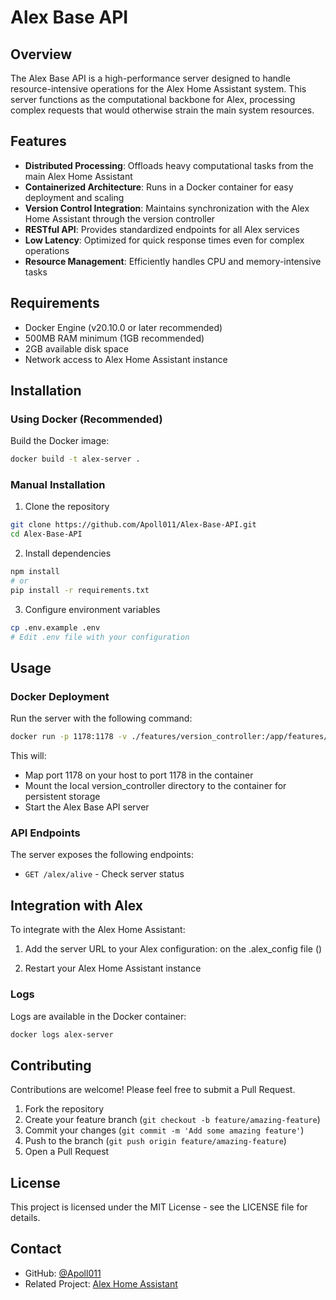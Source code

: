 # Alex Base API

## Overview
The Alex Base API is a high-performance server designed to handle resource-intensive operations for the Alex Home Assistant system. This server functions as the computational backbone for Alex, processing complex requests that would otherwise strain the main system resources.

## Features
- **Distributed Processing**: Offloads heavy computational tasks from the main Alex Home Assistant
- **Containerized Architecture**: Runs in a Docker container for easy deployment and scaling
- **Version Control Integration**: Maintains synchronization with the Alex Home Assistant through the version controller
- **RESTful API**: Provides standardized endpoints for all Alex services
- **Low Latency**: Optimized for quick response times even for complex operations
- **Resource Management**: Efficiently handles CPU and memory-intensive tasks

## Requirements
- Docker Engine (v20.10.0 or later recommended)
- 500MB RAM minimum (1GB recommended)
- 2GB available disk space
- Network access to Alex Home Assistant instance

## Installation

### Using Docker (Recommended)
Build the Docker image:
```bash
docker build -t alex-server .
```

### Manual Installation
1. Clone the repository
```bash
git clone https://github.com/Apoll011/Alex-Base-API.git
cd Alex-Base-API
```

2. Install dependencies
```bash
npm install
# or
pip install -r requirements.txt
```

3. Configure environment variables
```bash
cp .env.example .env
# Edit .env file with your configuration
```

## Usage

### Docker Deployment
Run the server with the following command:
```bash
docker run -p 1178:1178 -v ./features/version_controller:/app/features/version_controller alex-server
```

This will:
- Map port 1178 on your host to port 1178 in the container
- Mount the local version_controller directory to the container for persistent storage
- Start the Alex Base API server

### API Endpoints
The server exposes the following endpoints:

- `GET /alex/alive` - Check server status

## Integration with Alex
To integrate with the Alex Home Assistant:

1. Add the server URL to your Alex configuration: on the .alex_config file ()

2. Restart your Alex Home Assistant instance

### Logs
Logs are available in the Docker container:
```bash
docker logs alex-server
```

## Contributing
Contributions are welcome! Please feel free to submit a Pull Request.

1. Fork the repository
2. Create your feature branch (`git checkout -b feature/amazing-feature`)
3. Commit your changes (`git commit -m 'Add some amazing feature'`)
4. Push to the branch (`git push origin feature/amazing-feature`)
5. Open a Pull Request

## License
This project is licensed under the MIT License - see the LICENSE file for details.

## Contact
- GitHub: [@Apoll011](https://github.com/Apoll011)
- Related Project: [Alex Home Assistant](https://github.com/Apoll011/Alex)